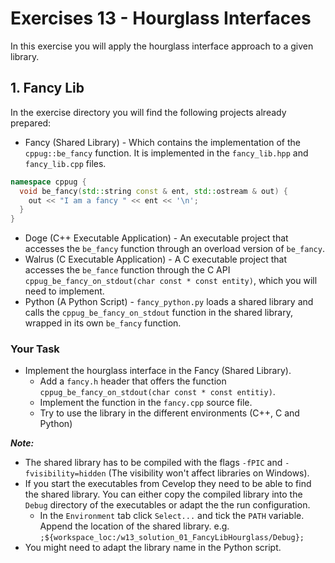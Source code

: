 # Exercises 13 - Hourglass Interfaces

In this exercise you will apply the hourglass interface approach to a given library.

## 1. Fancy Lib

In the exercise directory you will find the following projects already prepared:

* Fancy (Shared Library) - Which contains the implementation of the `cppug::be_fancy` function. It is implemented in the `fancy_lib.hpp` and `fancy_lib.cpp` files.
```cpp
namespace cppug {
  void be_fancy(std::string const & ent, std::ostream & out) {
    out << "I am a fancy " << ent << '\n';
  }
}
```
* Doge (C++ Executable Application) - An executable project that accesses the `be_fancy` function through an overload version of `be_fancy`.
* Walrus (C Executable Application) - A C executable project that accesses the `be_fance` function through the C API `cppug_be_fancy_on_stdout(char const * const entity)`, which you will need to implement.
* Python (A Python Script) - `fancy_python.py` loads a shared library and calls the `cppug_be_fancy_on_stdout` function in the shared library, wrapped in its own `be_fancy` function.

### Your Task

* Implement the hourglass interface in the Fancy (Shared Library). 
  * Add a `fancy.h` header that offers the function `cppug_be_fancy_on_stdout(char const * const entitiy)`.
  * Implement the function in the `fancy.cpp` source file.
  * Try to use the library in the different environments (C++, C and Python)
  
***Note:***
* The shared library has to be compiled with the flags `-fPIC` and `-fvisibility=hidden` (The visibility won't affect libraries on Windows).
* If you start the executables from Cevelop they need to be able to find the shared library. You can either copy the compiled library into the `Debug` directory of the executables or adapt the the run configuration.
  * In the `Environment` tab click `Select...` and tick the `PATH` variable. Append the location of the shared library. e.g. `;${workspace_loc:/w13_solution_01_FancyLibHourglass/Debug};`
* You might need to adapt the library name in the Python script.